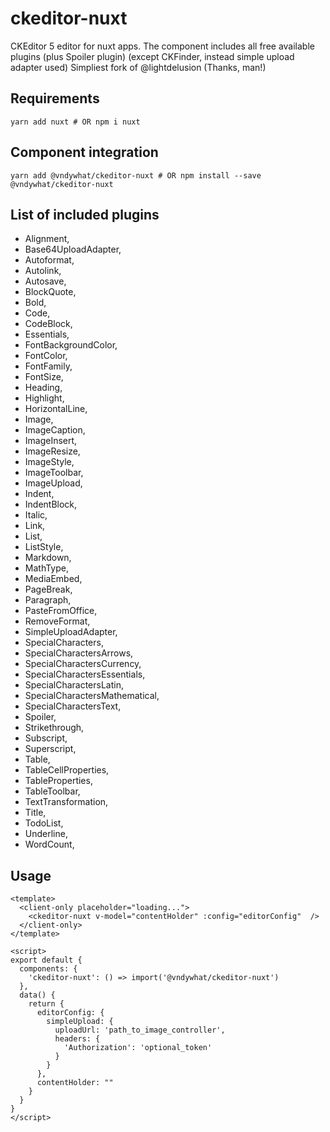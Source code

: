# ckeditor-nuxt

CKEditor 5 editor for nuxt apps. The component includes all free available plugins (plus Spoiler plugin) (except CKFinder, instead simple upload adapter used)
Simpliest fork of @lightdelusion (Thanks, man!)

## Requirements

```
yarn add nuxt # OR npm i nuxt
```

## Component integration

```
yarn add @vndywhat/ckeditor-nuxt # OR npm install --save @vndywhat/ckeditor-nuxt
```

## List of included plugins

- Alignment,
- Base64UploadAdapter,
- Autoformat,
- Autolink,
- Autosave,
- BlockQuote,
- Bold,
- Code,
- CodeBlock,
- Essentials,
- FontBackgroundColor,
- FontColor,
- FontFamily,
- FontSize,
- Heading,
- Highlight,
- HorizontalLine,
- Image,
- ImageCaption,
- ImageInsert,
- ImageResize,
- ImageStyle,
- ImageToolbar,
- ImageUpload,
- Indent,
- IndentBlock,
- Italic,
- Link,
- List,
- ListStyle,
- Markdown,
- MathType,
- MediaEmbed,
- PageBreak,
- Paragraph,
- PasteFromOffice,
- RemoveFormat,
- SimpleUploadAdapter,
- SpecialCharacters,
- SpecialCharactersArrows,
- SpecialCharactersCurrency,
- SpecialCharactersEssentials,
- SpecialCharactersLatin,
- SpecialCharactersMathematical,
- SpecialCharactersText,
- Spoiler,
- Strikethrough,
- Subscript,
- Superscript,
- Table,
- TableCellProperties,
- TableProperties,
- TableToolbar,
- TextTransformation,
- Title,
- TodoList,
- Underline,
- WordCount,

## Usage

```
<template>
  <client-only placeholder="loading...">
    <ckeditor-nuxt v-model="contentHolder" :config="editorConfig"  />
  </client-only>
</template>

<script>
export default {
  components: {
    'ckeditor-nuxt': () => import('@vndywhat/ckeditor-nuxt')
  },
  data() {
    return {
      editorConfig: {
        simpleUpload: {
          uploadUrl: 'path_to_image_controller',
          headers: {
            'Authorization': 'optional_token'
          }
        }
      },
      contentHolder: ""
    }
  }
}
</script>


```
